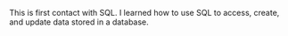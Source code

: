 This is first contact with SQL. I learned how to use SQL to access, create, and update data stored in a database.
